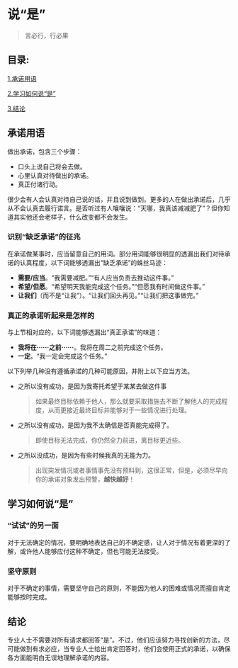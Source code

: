 # 说“是”

> 言必行，行必果

## 目录:
[1.承诺用语](#1)

[2.学习如何说“是”](#2)

[3.结论](#3)

## <span id = "1">承诺用语</span>
做出承诺，包含三个步骤：

- 口头上说自己将会去做。
- 心里认真对待做出的承诺。
- 真正付诸行动。

很少会有人会认真对待自己说的话，并且说到做到。更多的人在做出承诺后，几乎从不会认真去履行诺言。是否听过有人嚷嚷说：“天哪，我真该减减肥了”？但你知道其实他还会老样子，什么改变都不会发生。

### 识别“缺乏承诺”的征兆
在承诺做某事时，应当留意自己的用词。部分用词能够很明显的透漏出我们对待承诺的认真程度，以下词能够透漏出“缺乏承诺”的蛛丝马迹：

- **需要/应当**。“我需要减肥。”“有人应当负责去推动这件事。”
- **希望/但愿**。“希望明天我能完成这个任务。”“但愿我有时间做这件事。”
- **让我们**（而不是“让我”）。“让我们回头再见。”“让我们把这事做完。”

### 真正的承诺听起来是怎样的
与上节相对应的，以下词能够透漏出“真正承诺”的味道：

- **我将在······之前······**。我将在周二之前完成这个任务。
- **一定**。“我一定会完成这个任务。”

以下列举几种没有遵循承诺的几种可能原因，并附上以下应当方法。

- 之所以没有成功，是因为我寄托希望于某某去做这件事

	> 如果最终目标依赖于他人，那么就要采取措施去不断了解他人的完成程度，从而更接近最终目标并能够对于一些情况进行处理。
	
- 之所以没有成功，是因为我不太确信是否真能完成得了。

	> 即使目标无法完成，你仍然全力前进，离目标更近些。
	
- 之所以没成功，是因为有些时候我真的无能为力。

	> 出现突发情况或者事情事先没有预料到，这很正常，但是，必须尽早向你的承诺对象发出预警，**越快越好**！

## <span id = "2">学习如何说“是”</span>
### “试试”的另一面
对于无法确定的情况，要明确地表达自己的不确定感，让人对于情况有着更深的了解，或许他人能够应付这种不确定，但也可能无法接受。

### 坚守原则
对于不确定的事情，需要坚守自己的原则，不能因为他人的困难或情况而擅自肯定能够按时完成。

## <span id = "3">结论</span>
专业人士不需要对所有请求都回答“是”。不过，他们应该努力寻找创新的方法，尽可能做到有求必应，当专业人士给出肯定回答时，他们会使用正式的承诺，以确保各方面能明白无误地理解承诺的内容。




